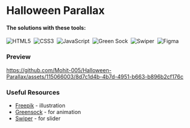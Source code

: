 # Halloween Parallax

#### The solutions with these tools:

![HTML5](https://img.shields.io/badge/-HTML5-E34F26?style=for-the-badge&logo=html5&logoColor=white)&nbsp;
![CSS3](https://img.shields.io/badge/-CSS3-1572B6?style=for-the-badge&logo=css3)&nbsp;
![JavaScript](https://img.shields.io/badge/Javascript-F7DF1E.svg?style=for-the-badge&logo=javascript&logoColor=black)&nbsp;
![Green Sock](https://img.shields.io/badge/greensock-88CE02?style=for-the-badge&logo=greensock&logoColor=white)&nbsp;
![Swiper](https://img.shields.io/badge/swiper%20js-4287F5?style=for-the-badge&logo=swiper&logoColor=white)&nbsp;
![Figma](https://img.shields.io/badge/figma-6E12C4.svg?style=for-the-badge&logo=figma&logoColor=white)&nbsp;

### Preview

https://github.com/Mohit-005/Halloween-Parallax/assets/115066003/8d7c1d4b-4b7d-4951-b663-b896b2cf176c




### Useful Resources

- [Freepik](https://www.freepik.com/free-vector/gradient-halloween-background_30592965.htm#position=36) - illustration
- [Greensock](https://greensock.com/docs/v3/Installation?checked=core,scrollTrigger) - for animation
- [Swiper](https://swiperjs.com/swiper-api#parallax) - for slider
